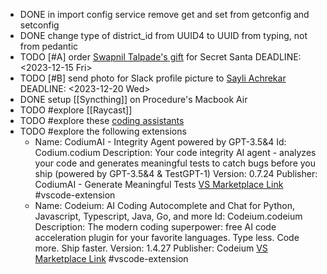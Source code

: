 - DONE in import config service remove get and set from getconfig and setconfig
- DONE change type of district_id from UUID4 to UUID from typing, not from pedantic
- TODO [#A] order [Swapnil Talpade's gift](https://www.dailyobjects.com/dailyobjects-mumbai-city-tag-stride-2-0-case-cover-for-iphone-14/dp?f=pid~STRD-2-0-MUMB-CITY-TAG-DOB-AP-IPH14&s=referer~lp) for Secret Santa
  DEADLINE: <2023-12-15 Fri>
- TODO [#B] send photo for Slack profile picture to [Sayli Achrekar](https://procedure-tech.slack.com/archives/C1TQRGP6G/p1702463720489109)
  DEADLINE: <2023-12-20 Wed>
- DONE setup [[Syncthing]] on Procedure's Macbook Air
- TODO #explore [[Raycast]]
- TODO #explore these [coding assistants](https://sourceforge.net/software/ai-coding-assistants/)
- TODO #explore the following extensions
	- Name: CodiumAI - Integrity Agent powered by GPT-3.5&4
	  Id: Codium.codium
	  Description: Your code integrity AI agent - analyzes your code and generates meaningful tests to catch bugs before you ship (powered by GPT-3.5&4 & TestGPT-1)
	  Version: 0.7.24
	  Publisher: CodiumAI - Generate Meaningful Tests
	  [VS Marketplace Link](https://marketplace.visualstudio.com/items?itemName=Codium.codium) #vscode-extension
	- Name: Codeium: AI Coding Autocomplete and Chat for Python, Javascript, Typescript, Java, Go, and more
	  Id: Codeium.codeium
	  Description: The modern coding superpower: free AI code acceleration plugin for your favorite languages. Type less. Code more. Ship faster.
	  Version: 1.4.27
	  Publisher: Codeium
	  [VS Marketplace Link](https://marketplace.visualstudio.com/items?itemName=Codeium.codeium) #vscode-extension